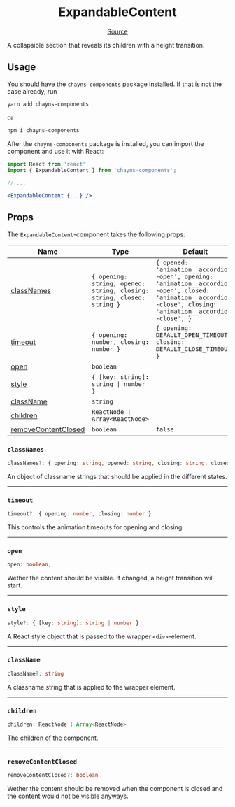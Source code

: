 <h1 align="center">ExpandableContent</h1>

<p align="center">
    <a href="src/react-chayns-expandable_content/component/ExpandableContent.jsx">Source</a>
</p>

A collapsible section that reveals its children with a height transition.

## Usage

You should have the `chayns-components` package installed. If that is not the
case already, run

```bash
yarn add chayns-components
```

or

```bash
npm i chayns-components
```

After the `chayns-components` package is installed, you can import the component
and use it with React:

```jsx
import React from 'react'
import { ExpandableContent } from 'chayns-components';

// ...

<ExpandableContent {...} />
```

## Props

The `ExpandableContent`-component takes the following props:

| Name                                        | Type                                                                   | Default                                                                                                                                                           | Required |
| ------------------------------------------- | ---------------------------------------------------------------------- | ----------------------------------------------------------------------------------------------------------------------------------------------------------------- | :------: |
| [classNames](#classnames)                   | `{ opening: string, opened: string, closing: string, closed: string }` | `{ opened: 'animation__accordion--open', opening: 'animation__accordion--open', closed: 'animation__accordion--close', closing: 'animation__accordion--close', }` |          |
| [timeout](#timeout)                         | `{ opening: number, closing: number }`                                 | `{ opening: DEFAULT_OPEN_TIMEOUT, closing: DEFAULT_CLOSE_TIMEOUT, }`                                                                                              |          |
| [open](#open)                               | `boolean`                                                              |                                                                                                                                                                   |    ✓     |
| [style](#style)                             | `{ [key: string]: string \| number }`                                  |                                                                                                                                                                   |          |
| [className](#classname)                     | `string`                                                               |                                                                                                                                                                   |          |
| [children](#children)                       | `ReactNode \| Array<ReactNode>`                                        |                                                                                                                                                                   |    ✓     |
| [removeContentClosed](#removecontentclosed) | `boolean`                                                              | `false`                                                                                                                                                           |          |

### `classNames`

```ts
classNames?: { opening: string, opened: string, closing: string, closed: string }
```

An object of classname strings that should be applied in the different states.

---

### `timeout`

```ts
timeout?: { opening: number, closing: number }
```

This controls the animation timeouts for opening and closing.

---

### `open`

```ts
open: boolean;
```

Wether the content should be visible. If changed, a height transition will
start.

---

### `style`

```ts
style?: { [key: string]: string | number }
```

A React style object that is passed to the wrapper `<div>`-element.

---

### `className`

```ts
className?: string
```

A classname string that is applied to the wrapper element.

---

### `children`

```ts
children: ReactNode | Array<ReactNode>
```

The children of the component.

---

### `removeContentClosed`

```ts
removeContentClosed?: boolean
```

Wether the content should be removed when the component is closed and the
content would not be visible anyways.
